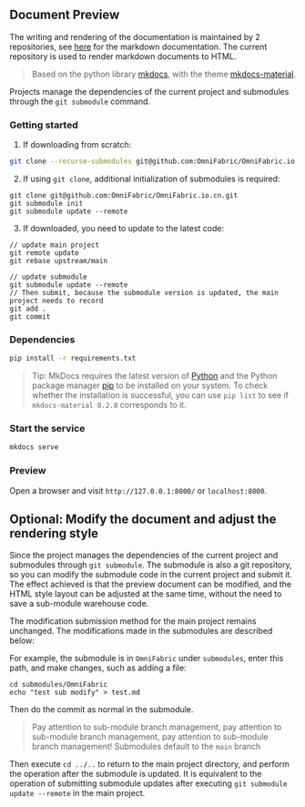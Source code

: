 ## Document Preview

The writing and rendering of the documentation is maintained by 2 repositories, see [here](https://github.com/matrixorigin/matrixone/tree/main/docs) for the markdown documentation.
The current repository is used to render markdown documents to HTML.

> Based on the python library [mkdocs](https://www.mkdocs.org/getting-started/), with the theme [mkdocs-material](https://github.com/squidfunk/mkdocs-material).

Projects manage the dependencies of the current project and submodules through the `git submodule` command.

### Getting started

1. If downloading from scratch:

```bash
git clone --recurse-submodules git@github.com:OmniFabric/OmniFabric.io.cn.git
```

2. If using `git clone`, additional initialization of submodules is required:

```
git clone git@github.com:OmniFabric/OmniFabric.io.cn.git
git submodule init
git submodule update --remote
```

3. If downloaded, you need to update to the latest code:

```
// update main project
git remote update
git rebase upstream/main

// update submodule
git submodule update --remote
// Then submit, because the submodule version is updated, the main project needs to record
git add .
git commit
```

### Dependencies

```bash
pip install -r requirements.txt
```

> Tip: MkDocs requires the latest version of [Python](https://www.python.org/) and the Python package manager [pip](https://pip.readthedocs.io/en/stable/installing/) to be installed on your system.
> To check whether the installation is successful, you can use `pip list` to see if `mkdocs-material 8.2.8` corresponds to it.

### Start the service

```bash
mkdocs serve
```

### Preview

Open a browser and visit `http://127.0.0.1:8000/` or `localhost:8000`.

## Optional: Modify the document and adjust the rendering style

Since the project manages the dependencies of the current project and submodules through `git submodule`.
The submodule is also a git repository, so you can modify the submodule code in the current project and submit it.
The effect achieved is that the preview document can be modified, and the HTML style layout can be adjusted at the same time, without the need to save a sub-module warehouse code.

The modification submission method for the main project remains unchanged. The modifications made in the submodules are described below:

For example, the submodule is in `OmniFabric` under `submodules`, enter this path, and make changes, such as adding a file:

```
cd submodules/OmniFabric
echo "test sub modify" > test.md
```

Then do the commit as normal in the submodule.

> Pay attention to sub-module branch management, pay attention to sub-module branch management, pay attention to sub-module branch management!
> Submodules default to the `main` branch

Then execute `cd ../..` to return to the main project directory, and perform the operation after the submodule is updated. It is equivalent to the operation of submitting submodule updates after executing `git submodule update --remote` in the main project.
